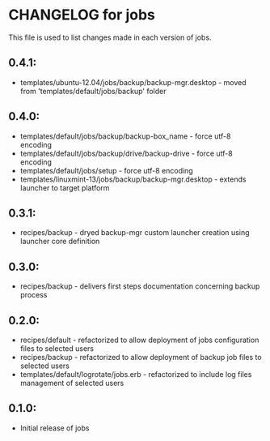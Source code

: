 # CHANGELOG for jobs

This file is used to list changes made in each version of jobs.

## 0.4.1:

* templates/ubuntu-12.04/jobs/backup/backup-mgr.desktop - moved from 'templates/default/jobs/backup' folder

## 0.4.0:

* templates/default/jobs/backup/backup-box_name    - force utf-8 encoding
* templates/default/jobs/backup/drive/backup-drive - force utf-8 encoding
* templates/default/jobs/setup                     - force utf-8 encoding
* templates/linuxmint-13/jobs/backup/backup-mgr.desktop - extends launcher to target platform

## 0.3.1:

* recipes/backup - dryed backup-mgr custom launcher creation using launcher core definition

## 0.3.0:

* recipes/backup - delivers first steps documentation concerning backup process

## 0.2.0:

* recipes/default - refactorized to allow deployment of jobs configuration files to selected users
* recipes/backup  - refactorized to allow deployment of backup job files to selected users
* templates/default/logrotate/jobs.erb - refactorized to include log files management of selected users

## 0.1.0:

* Initial release of jobs

